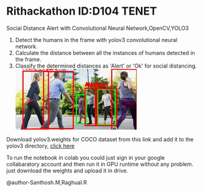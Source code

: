 # Rithackathon ID:D104 TENET
 Social Distance Alert with Convolutional Neural Network,OpenCV,YOLO3

1. Detect the humans in the frame with yolov3 convolutional neural network.
2. Calculate the distance between all the instances of humans detected in the frame.
3. Classify the determined distances as 'Alert' or 'Ok' for social distancing.
![](output.jfif)

Download yolov3.weights for COCO dataset from this link and add it to the yolov3 directory,
[click here](https://pjreddie.com/darknet/yolo/)

To run the notebook in colab you could just sign in your google collabaratory account and then run it in GPU runtime without any problem.
just download the weights and upload it in drive.

@author-Santhosh.M,Raghual.R
